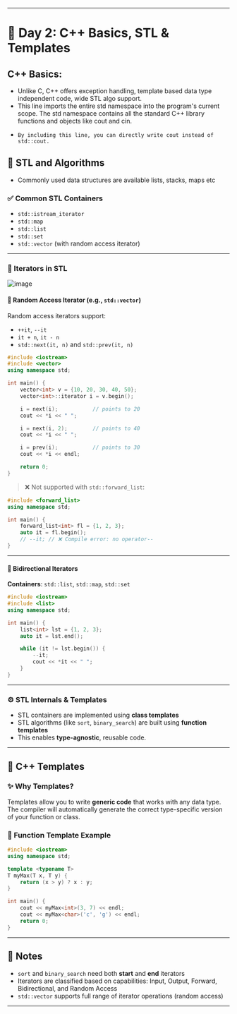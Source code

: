 
---

# 📘 Day 2: C++ Basics, STL & Templates

## C++ Basics: 
* Unlike C, C++ offers exception handling, template based data type independent code, wide STL algo support. 
* This line imports the entire std namespace into the program's current scope. The std namespace contains all the standard C++ library functions and objects like cout and cin.
*     By including this line, you can directly write cout instead of std::cout.


## 🔧 STL and Algorithms
* Commonly used data structures are available lists, stacks, maps etc

### ✅ Common STL Containers

* `std::istream_iterator`
* `std::map`
* `std::list`
* `std::set`
* `std::vector` (with random access iterator)

---

### 🔄 Iterators in STL
![image](https://github.com/user-attachments/assets/67cde477-5a66-4a62-8de9-d8c623271218)

#### 🔹 Random Access Iterator (e.g., `std::vector`)

Random access iterators support:

* `++it`, `--it`
* `it + n`, `it - n`
* `std::next(it, n)` and `std::prev(it, n)`

```cpp
#include <iostream>
#include <vector>
using namespace std;

int main() {
    vector<int> v = {10, 20, 30, 40, 50};
    vector<int>::iterator i = v.begin();

    i = next(i);           // points to 20
    cout << *i << " ";

    i = next(i, 2);        // points to 40
    cout << *i << " ";

    i = prev(i);           // points to 30
    cout << *i << endl;

    return 0;
}
```

> ❌ Not supported with `std::forward_list`:

```cpp
#include <forward_list>
using namespace std;

int main() {
    forward_list<int> fl = {1, 2, 3};
    auto it = fl.begin();
    // --it; // ❌ Compile error: no operator--
}
```

---

#### 🔸 Bidirectional Iterators

**Containers**: `std::list`, `std::map`, `std::set`

```cpp
#include <iostream>
#include <list>
using namespace std;

int main() {
    list<int> lst = {1, 2, 3};
    auto it = lst.end();

    while (it != lst.begin()) {
        --it;
        cout << *it << " ";
    }
}
```

---

### ⚙️ STL Internals & Templates

* STL containers are implemented using **class templates**
* STL algorithms (like `sort`, `binary_search`) are built using **function templates**
* This enables **type-agnostic**, reusable code.

---

## 🧠 C++ Templates

### ✨ Why Templates?

Templates allow you to write **generic code** that works with any data type. The compiler will automatically generate the correct type-specific version of your function or class.

### 🔧 Function Template Example

```cpp
#include <iostream>
using namespace std;

template <typename T>
T myMax(T x, T y) {
    return (x > y) ? x : y;
}

int main() {
    cout << myMax<int>(3, 7) << endl;
    cout << myMax<char>('c', 'g') << endl;
    return 0;
}
```

---

## 📌 Notes

* `sort` and `binary_search` need both **start** and **end** iterators
* Iterators are classified based on capabilities:
  Input, Output, Forward, Bidirectional, and Random Access
* `std::vector` supports full range of iterator operations (random access)

---

